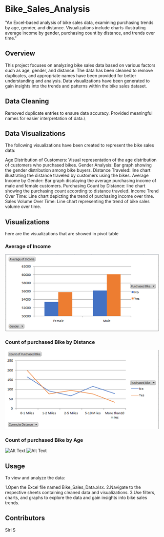 # Bike_Sales_Analysis
"An Excel-based analysis of bike sales data, examining purchasing trends by age, gender, and distance. Visualizations include charts illustrating average income by gender, purchasing count by distance, and trends over time."

## Overview
This project focuses on analyzing bike sales data based on various factors such as age, gender, and distance. The data has been cleaned to remove duplicates, and appropriate names have been provided for better understanding and analysis. Data visualizations have been generated to gain insights into the trends and patterns within the bike sales dataset.


## Data Cleaning
Removed duplicate entries to ensure data accuracy.
Provided meaningful names for easier interpretation of data.\

## Data Visualizations
The following visualizations have been created to represent the bike sales data:

Age Distribution of Customers: Visual representation of the age distribution of customers who purchased bikes.
Gender Analysis: Bar graph showing the gender distribution among bike buyers.
Distance Traveled: line chart illustrating the distance traveled by customers using the bikes.
Average Income by Gender: Bar graph displaying the average purchasing income of male and female customers.
Purchasing Count by Distance: line chart showing the purchasing count according to distance traveled.
Income Trend Over Time: Line chart depicting the trend of purchasing income over time.
Sales Volume Over Time: Line chart representing the trend of bike sales volume over time.

## Visualizations
here are the visualizations that are showed in pivot table

### Average of Income
![bike purchased](Screenshots/1.png)

### Count of purchased Bike by Distance
![bike purchased](Screenshots/2.png)

### Count of purchased Bike by Age
![Alt Text](image_url)
![Alt Text](image_url)


## Usage
To view and analyze the data:

1.Open the Excel file named Bike_Sales_Data.xlsx.
2.Navigate to the respective sheets containing cleaned data and visualizations.
3.Use filters, charts, and graphs to explore the data and gain insights into bike sales trends.

## Contributors
Siri S
